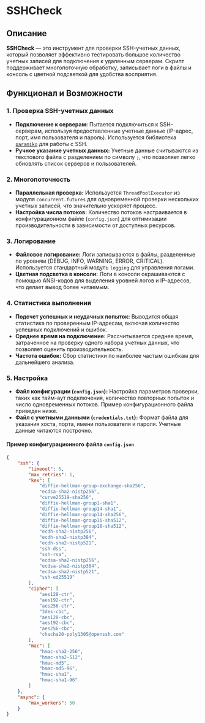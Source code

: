 # SSHCheck

## Описание

**SSHCheck** — это инструмент для проверки SSH-учетных данных, который позволяет эффективно тестировать большое количество учетных записей для подключения к удаленным серверам. Скрипт поддерживает многопоточную обработку, записывает логи в файлы и консоль с цветной подсветкой для удобства восприятия.

## Функционал и Возможности

### 1. Проверка SSH-учетных данных

- **Подключение к серверам:** Пытается подключиться к SSH-серверам, используя предоставленные учетные данные (IP-адрес, порт, имя пользователя и пароль). Используется библиотека [`paramiko`](http://docs.paramikro.org/) для работы с SSH.
- **Ручное указание учетных данных:** Учетные данные считываются из текстового файла с разделением по символу `;`, что позволяет легко обновлять список серверов и пользователей.

### 2. Многопоточность

- **Параллельная проверка:** Используется `ThreadPoolExecutor` из модуля `concurrent.futures` для одновременной проверки нескольких учетных записей, что значительно ускоряет процесс.
- **Настройка числа потоков:** Количество потоков настраивается в конфигурационном файле (`config.json`) для оптимизации производительности в зависимости от доступных ресурсов.

### 3. Логирование

- **Файловое логирование:** Логи записываются в файлы, разделенные по уровням (DEBUG, INFO, WARNING, ERROR, CRITICAL). Используется стандартный модуль `logging` для управления логами.
- **Цветная подсветка в консоли:** Логи в консоли окрашиваются с помощью ANSI-кодов для выделения уровней логов и IP-адресов, что делает вывод более читаемым.

### 4. Статистика выполнения

- **Подсчет успешных и неудачных попыток:** Выводится общая статистика по проверенным IP-адресам, включая количество успешных подключений и ошибок.
- **Среднее время на подключение:** Рассчитывается среднее время, затраченное на проверку одного набора учетных данных, что позволяет оценить производительность.
- **Частота ошибок:** Сбор статистики по наиболее частым ошибкам для дальнейшего анализа.

### 5. Настройка

- **Файл конфигурации (`config.json`):** Настройка параметров проверки, таких как тайм-аут подключения, количество повторных попыток и число одновременных потоков. Пример конфигурационного файла приведен ниже.
- **Файл с учетными данными (`credentials.txt`):** Формат файла для указания хоста, порта, имени пользователя и пароля. Учетные данные читаются построчно.

#### Пример конфигурационного файла `config.json`

```json
{
    "ssh": {
        "timeout": 5,
        "max_retries": 1,
        "kex": [
            "diffie-hellman-group-exchange-sha256",
            "ecdsa-sha2-nistp256",
            "curve25519-sha256",
            "diffie-hellman-group1-sha1",
            "diffie-hellman-group14-sha1",
            "diffie-hellman-group14-sha256",
            "diffie-hellman-group16-sha512",
            "diffie-hellman-group18-sha512",
            "ecdh-sha2-nistp256",
            "ecdh-sha2-nistp384",
            "ecdh-sha2-nistp521",
            "ssh-dss",
            "ssh-rsa",
            "ecdsa-sha2-nistp256",
            "ecdsa-sha2-nistp384",
            "ecdsa-sha2-nistp521",
            "ssh-ed25519"
        ],
        "cipher": [
            "aes128-ctr",
            "aes192-ctr",
            "aes256-ctr",
            "3des-cbc",
            "aes128-cbc",
            "aes192-cbc",
            "aes256-cbc",
            "chacha20-poly1305@openssh.com"
        ],
        "mac": [
            "hmac-sha2-256",
            "hmac-sha2-512",
            "hmac-md5",
            "hmac-md5-96",
            "hmac-sha1",
            "hmac-sha1-96"
        ]
    },
    "async": {
        "max_workers": 50
    }
}